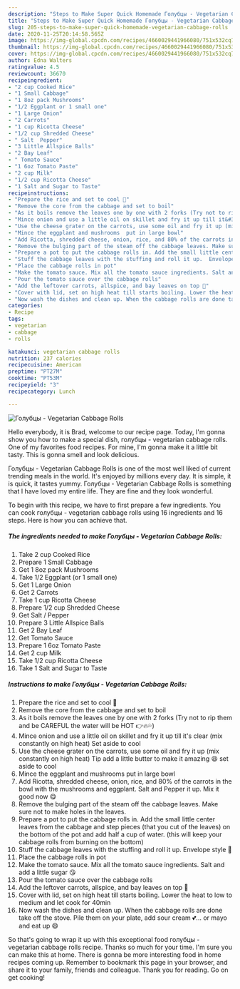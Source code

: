 ```yaml
---
description: "Steps to Make Super Quick Homemade Голубцы - Vegetarian Cabbage Rolls"
title: "Steps to Make Super Quick Homemade Голубцы - Vegetarian Cabbage Rolls"
slug: 205-steps-to-make-super-quick-homemade-vegetarian-cabbage-rolls
date: 2020-11-25T20:14:58.565Z
image: https://img-global.cpcdn.com/recipes/4660029441966080/751x532cq70/голубцы-vegetarian-cabbage-rolls-recipe-main-photo.jpg
thumbnail: https://img-global.cpcdn.com/recipes/4660029441966080/751x532cq70/голубцы-vegetarian-cabbage-rolls-recipe-main-photo.jpg
cover: https://img-global.cpcdn.com/recipes/4660029441966080/751x532cq70/голубцы-vegetarian-cabbage-rolls-recipe-main-photo.jpg
author: Edna Walters
ratingvalue: 4.5
reviewcount: 36670
recipeingredient:
- "2 cup Cooked Rice"
- "1 Small Cabbage"
- "1 8oz pack Mushrooms"
- "1/2 Eggplant or 1 small one"
- "1 Large Onion"
- "2 Carrots"
- "1 cup Ricotta Cheese"
- "1/2 cup Shredded Cheese"
- " Salt  Pepper"
- "3 Little Allspice Balls"
- "2 Bay Leaf"
- " Tomato Sauce"
- "1 6oz Tomato Paste"
- "2 cup Milk"
- "1/2 cup Ricotta Cheese"
- "1 Salt and Sugar to Taste"
recipeinstructions:
- "Prepare the rice and set to cool 🍚"
- "Remove the core from the cabbage and set to boil"
- "As it boils remove the leaves one by one with 2 forks (Try not to rip them and be CAREFUL the water will be HOT 👉🔥💦)"
- "Mince onion and use a little oil on skillet and fry it up till it&#39;s clear (mix constantly on high heat) Set aside to cool"
- "Use the cheese grater on the carrots, use some oil and fry it up (mix constantly on high heat) Tip add a little butter to make it amazing 😆 set aside to cool"
- "Mince the eggplant and mushrooms  put in large bowl"
- "Add Ricotta, shredded cheese, onion, rice, and 80% of the carrots in the bowl with the mushrooms and eggplant. Salt and Pepper it up. Mix it good now 😋"
- "Remove the bulging part of the steam off the cabbage leaves. Make sure not to make holes in the leaves."
- "Prepare a pot to put the cabbage rolls in. Add the small little center leaves from the cabbage and step pieces (that you cut of the leaves) on the bottom of the pot and add half a cup of water.  (this will keep your cabbage rolls from burning on the bottom)"
- "Stuff the cabbage leaves with the stuffing and roll it up.  Envelope style 💌"
- "Place the cabbage rolls in pot"
- "Make the tomato sauce. Mix all the tomato sauce ingredients. Salt and add a little sugar 😘"
- "Pour the tomato sauce over the cabbage rolls"
- "Add the leftover carrots, allspice, and bay leaves on top 🍃"
- "Cover with lid, set on high heat till starts boiling. Lower the heat to low to medium and let cook for 40min"
- "Now wash the dishes and clean up. When the cabbage rolls are done take off the stove.  Pile them on your plate, add sour cream 💕... or mayo and eat up 😄"
categories:
- Recipe
tags:
- vegetarian
- cabbage
- rolls

katakunci: vegetarian cabbage rolls 
nutrition: 237 calories
recipecuisine: American
preptime: "PT27M"
cooktime: "PT53M"
recipeyield: "3"
recipecategory: Lunch

---
```



![Голубцы - Vegetarian Cabbage Rolls](https://img-global.cpcdn.com/recipes/4660029441966080/751x532cq70/голубцы-vegetarian-cabbage-rolls-recipe-main-photo.jpg)

Hello everybody, it is Brad, welcome to our recipe page. Today, I'm gonna show you how to make a special dish, голубцы - vegetarian cabbage rolls. One of my favorites food recipes. For mine, I'm gonna make it a little bit tasty. This is gonna smell and look delicious.



Голубцы - Vegetarian Cabbage Rolls is one of the most well liked of current trending meals in the world. It's enjoyed by millions every day. It is simple, it is quick, it tastes yummy. Голубцы - Vegetarian Cabbage Rolls is something that I have loved my entire life. They are fine and they look wonderful.


To begin with this recipe, we have to first prepare a few ingredients. You can cook голубцы - vegetarian cabbage rolls using 16 ingredients and 16 steps. Here is how you can achieve that.

<!--inarticleads1-->

##### The ingredients needed to make Голубцы - Vegetarian Cabbage Rolls:

1. Take 2 cup Cooked Rice
1. Prepare 1 Small Cabbage
1. Get 1 8oz pack Mushrooms
1. Take 1/2 Eggplant (or 1 small one)
1. Get 1 Large Onion
1. Get 2 Carrots
1. Take 1 cup Ricotta Cheese
1. Prepare 1/2 cup Shredded Cheese
1. Get  Salt / Pepper
1. Prepare 3 Little Allspice Balls
1. Get 2 Bay Leaf
1. Get  Tomato Sauce
1. Prepare 1 6oz Tomato Paste
1. Get 2 cup Milk
1. Take 1/2 cup Ricotta Cheese
1. Take 1 Salt and Sugar to Taste




<!--inarticleads2-->

##### Instructions to make Голубцы - Vegetarian Cabbage Rolls:

1. Prepare the rice and set to cool 🍚
1. Remove the core from the cabbage and set to boil
1. As it boils remove the leaves one by one with 2 forks (Try not to rip them and be CAREFUL the water will be HOT 👉🔥💦)
1. Mince onion and use a little oil on skillet and fry it up till it&#39;s clear (mix constantly on high heat) Set aside to cool
1. Use the cheese grater on the carrots, use some oil and fry it up (mix constantly on high heat) Tip add a little butter to make it amazing 😆 set aside to cool
1. Mince the eggplant and mushrooms  put in large bowl
1. Add Ricotta, shredded cheese, onion, rice, and 80% of the carrots in the bowl with the mushrooms and eggplant. Salt and Pepper it up. Mix it good now 😋
1. Remove the bulging part of the steam off the cabbage leaves. Make sure not to make holes in the leaves.
1. Prepare a pot to put the cabbage rolls in. Add the small little center leaves from the cabbage and step pieces (that you cut of the leaves) on the bottom of the pot and add half a cup of water.  (this will keep your cabbage rolls from burning on the bottom)
1. Stuff the cabbage leaves with the stuffing and roll it up.  Envelope style 💌
1. Place the cabbage rolls in pot
1. Make the tomato sauce. Mix all the tomato sauce ingredients. Salt and add a little sugar 😘
1. Pour the tomato sauce over the cabbage rolls
1. Add the leftover carrots, allspice, and bay leaves on top 🍃
1. Cover with lid, set on high heat till starts boiling. Lower the heat to low to medium and let cook for 40min
1. Now wash the dishes and clean up. When the cabbage rolls are done take off the stove.  Pile them on your plate, add sour cream 💕... or mayo and eat up 😄




So that's going to wrap it up with this exceptional food голубцы - vegetarian cabbage rolls recipe. Thanks so much for your time. I'm sure you can make this at home. There is gonna be more interesting food in home recipes coming up. Remember to bookmark this page in your browser, and share it to your family, friends and colleague. Thank you for reading. Go on get cooking!
